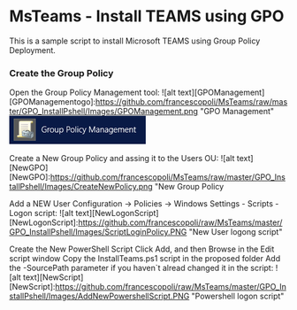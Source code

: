 # MsTeams - Install TEAMS using GPO

This is a sample script to install Microsoft TEAMS using Group Policy Deployment.


### Create the Group Policy

Open the Group Policy Management tool:
    ![alt text][GPOManagement]
    [GPOManagementogo]:<https://github.com/francescopoli/MsTeams/raw/master/GPO_InstallPshell/Images/GPOManagement.png> "GPO Management"
[![IMAGE ALT TEXT HERE](https://github.com/francescopoli/MsTeams/raw/master/GPO_InstallPshell/Images/GPOManagement.png)](https://github.com/francescopoli/MsTeams/raw/master/GPO_InstallPshell/Images/GPOManagement.png)

Create a New Group Policy and assing it to the Users OU:
    ![alt text][NewGPO]
    [NewGPO]:https://github.com/francescopoli/MsTeams/raw/master/GPO_InstallPshell/Images/CreateNewPolicy.png "New Group Policy

Add a NEW User Configuration -> Policies -> Windows Settings - Scripts - Logon script:
    ![alt text][NewLogonScript]
    [NewLogonScript]:https://github.com/francescopoli/raw/MsTeams/master/GPO_InstallPshell/Images/ScriptLoginPolicy.PNG "New User logong script"

Create the New PowerShell Script
Click Add, and then Browse in the Edit script window
Copy the InstallTeams.ps1 script in the proposed folder
Add the -SourcePath parameter if you haven`t alread changed it in the script:
    ![alt text][NewScript]
    [NewScript]:https://github.com/francescopoli/raw/MsTeams/master/GPO_InstallPshell/Images/AddNewPowershellScript.PNG "Powershell logon script"

